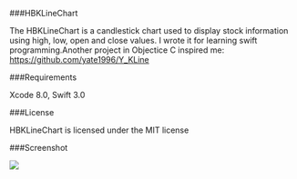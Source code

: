 ###HBKLineChart

The HBKLineChart is a candlestick chart used to display stock information using high, low, open and close values. I wrote it for learning swift programming.Another project in Objectice C inspired me:
https://github.com/yate1996/Y_KLine

###Requirements

Xcode 8.0, Swift 3.0

###License

HBKLineChart is licensed under the MIT license 

###Screenshot

<img src="https://github.com/xxhp/HBKLineChart/blob/master/screenshot.png">

